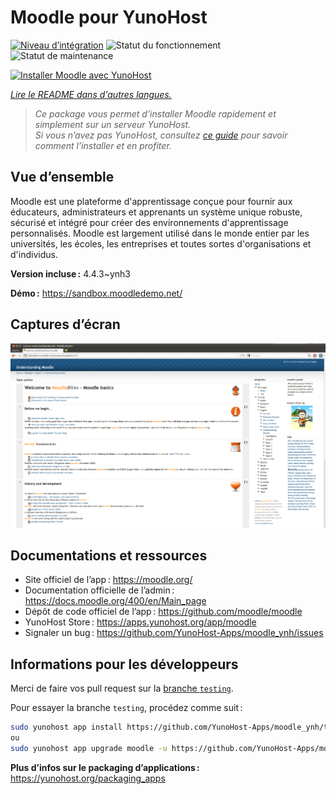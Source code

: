 <!--
Nota bene : ce README est automatiquement généré par <https://github.com/YunoHost/apps/tree/master/tools/readme_generator>
Il NE doit PAS être modifié à la main.
-->

# Moodle pour YunoHost

[![Niveau d’intégration](https://dash.yunohost.org/integration/moodle.svg)](https://ci-apps.yunohost.org/ci/apps/moodle/) ![Statut du fonctionnement](https://ci-apps.yunohost.org/ci/badges/moodle.status.svg) ![Statut de maintenance](https://ci-apps.yunohost.org/ci/badges/moodle.maintain.svg)

[![Installer Moodle avec YunoHost](https://install-app.yunohost.org/install-with-yunohost.svg)](https://install-app.yunohost.org/?app=moodle)

*[Lire le README dans d'autres langues.](./ALL_README.md)*

> *Ce package vous permet d’installer Moodle rapidement et simplement sur un serveur YunoHost.*  
> *Si vous n’avez pas YunoHost, consultez [ce guide](https://yunohost.org/install) pour savoir comment l’installer et en profiter.*

## Vue d’ensemble

Moodle est une plateforme d'apprentissage conçue pour fournir aux éducateurs, administrateurs et apprenants un système unique robuste, sécurisé et intégré pour créer des environnements d'apprentissage personnalisés. Moodle est largement utilisé dans le monde entier par les universités, les écoles, les entreprises et toutes sortes d'organisations et d'individus.


**Version incluse :** 4.4.3~ynh3

**Démo :** <https://sandbox.moodledemo.net/>

## Captures d’écran

![Capture d’écran de Moodle](./doc/screenshots/Moodle_2.0_on_Firefox_4.0.png)

## Documentations et ressources

- Site officiel de l’app : <https://moodle.org/>
- Documentation officielle de l’admin : <https://docs.moodle.org/400/en/Main_page>
- Dépôt de code officiel de l’app : <https://github.com/moodle/moodle>
- YunoHost Store : <https://apps.yunohost.org/app/moodle>
- Signaler un bug : <https://github.com/YunoHost-Apps/moodle_ynh/issues>

## Informations pour les développeurs

Merci de faire vos pull request sur la [branche `testing`](https://github.com/YunoHost-Apps/moodle_ynh/tree/testing).

Pour essayer la branche `testing`, procédez comme suit :

```bash
sudo yunohost app install https://github.com/YunoHost-Apps/moodle_ynh/tree/testing --debug
ou
sudo yunohost app upgrade moodle -u https://github.com/YunoHost-Apps/moodle_ynh/tree/testing --debug
```

**Plus d’infos sur le packaging d’applications :** <https://yunohost.org/packaging_apps>
